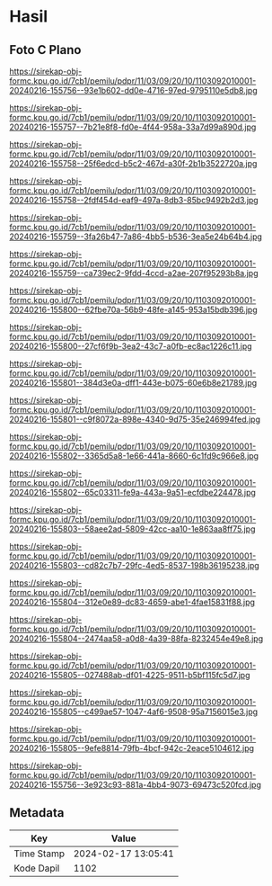 # Hasil

## Foto C Plano

https://sirekap-obj-formc.kpu.go.id/7cb1/pemilu/pdpr/11/03/09/20/10/1103092010001-20240216-155756--93e1b602-dd0e-4716-97ed-9795110e5db8.jpg

https://sirekap-obj-formc.kpu.go.id/7cb1/pemilu/pdpr/11/03/09/20/10/1103092010001-20240216-155757--7b21e8f8-fd0e-4f44-958a-33a7d99a890d.jpg

https://sirekap-obj-formc.kpu.go.id/7cb1/pemilu/pdpr/11/03/09/20/10/1103092010001-20240216-155758--25f6edcd-b5c2-467d-a30f-2b1b3522720a.jpg

https://sirekap-obj-formc.kpu.go.id/7cb1/pemilu/pdpr/11/03/09/20/10/1103092010001-20240216-155758--2fdf454d-eaf9-497a-8db3-85bc9492b2d3.jpg

https://sirekap-obj-formc.kpu.go.id/7cb1/pemilu/pdpr/11/03/09/20/10/1103092010001-20240216-155759--3fa26b47-7a86-4bb5-b536-3ea5e24b64b4.jpg

https://sirekap-obj-formc.kpu.go.id/7cb1/pemilu/pdpr/11/03/09/20/10/1103092010001-20240216-155759--ca739ec2-9fdd-4ccd-a2ae-207f95293b8a.jpg

https://sirekap-obj-formc.kpu.go.id/7cb1/pemilu/pdpr/11/03/09/20/10/1103092010001-20240216-155800--62fbe70a-56b9-48fe-a145-953a15bdb396.jpg

https://sirekap-obj-formc.kpu.go.id/7cb1/pemilu/pdpr/11/03/09/20/10/1103092010001-20240216-155800--27cf6f9b-3ea2-43c7-a0fb-ec8ac1226c11.jpg

https://sirekap-obj-formc.kpu.go.id/7cb1/pemilu/pdpr/11/03/09/20/10/1103092010001-20240216-155801--384d3e0a-dff1-443e-b075-60e6b8e21789.jpg

https://sirekap-obj-formc.kpu.go.id/7cb1/pemilu/pdpr/11/03/09/20/10/1103092010001-20240216-155801--c9f8072a-898e-4340-9d75-35e246994fed.jpg

https://sirekap-obj-formc.kpu.go.id/7cb1/pemilu/pdpr/11/03/09/20/10/1103092010001-20240216-155802--3365d5a8-1e66-441a-8660-6c1fd9c966e8.jpg

https://sirekap-obj-formc.kpu.go.id/7cb1/pemilu/pdpr/11/03/09/20/10/1103092010001-20240216-155802--65c03311-fe9a-443a-9a51-ecfdbe224478.jpg

https://sirekap-obj-formc.kpu.go.id/7cb1/pemilu/pdpr/11/03/09/20/10/1103092010001-20240216-155803--58aee2ad-5809-42cc-aa10-1e863aa8ff75.jpg

https://sirekap-obj-formc.kpu.go.id/7cb1/pemilu/pdpr/11/03/09/20/10/1103092010001-20240216-155803--cd82c7b7-29fc-4ed5-8537-198b36195238.jpg

https://sirekap-obj-formc.kpu.go.id/7cb1/pemilu/pdpr/11/03/09/20/10/1103092010001-20240216-155804--312e0e89-dc83-4659-abe1-4fae15831f88.jpg

https://sirekap-obj-formc.kpu.go.id/7cb1/pemilu/pdpr/11/03/09/20/10/1103092010001-20240216-155804--2474aa58-a0d8-4a39-88fa-8232454e49e8.jpg

https://sirekap-obj-formc.kpu.go.id/7cb1/pemilu/pdpr/11/03/09/20/10/1103092010001-20240216-155805--027488ab-df01-4225-9511-b5bf115fc5d7.jpg

https://sirekap-obj-formc.kpu.go.id/7cb1/pemilu/pdpr/11/03/09/20/10/1103092010001-20240216-155805--c499ae57-1047-4af6-9508-95a7156015e3.jpg

https://sirekap-obj-formc.kpu.go.id/7cb1/pemilu/pdpr/11/03/09/20/10/1103092010001-20240216-155805--9efe8814-79fb-4bcf-942c-2eace5104612.jpg

https://sirekap-obj-formc.kpu.go.id/7cb1/pemilu/pdpr/11/03/09/20/10/1103092010001-20240216-155756--3e923c93-881a-4bb4-9073-69473c520fcd.jpg


## Metadata

| Key        | Value               |
| ---------- | ------------------- |
| Time Stamp | 2024-02-17 13:05:41 |
| Kode Dapil | 1102                |



